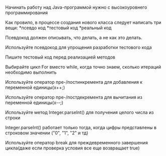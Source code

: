 Начинать работу над Java-программой нужно 
с высокоуровнего программирования

Как провило, в процессе создания нового 
класса следует написать три вещи:
*псевдо код
*тестовый код
*реальный код

Псевдокод должен описывать, что делать, 
а не как это делать.

Используйте псевдокод для упрощения
разработки тестового кода

Пишите тестовый код перед реализацией методов

Выбирайте цикл For вместо while, 
когда точно знаем, сколько 
итераций необходимо выполнить

Используйте оператор пре-/постинкремента
для добавления к переменной единицы(x++;)

Используйте оператор пре-/постдекремента
для вычитания из переменной единицы(x--;)

Используйте метод Integer.parseInt()
для получения целого числа из строки

Integer.parseInt() работает только тогда,
когда цифры представлены в строковом значении
("0", "1", "2" и тд)

Используйте оператор break для 
преждевременного завершения цикла(даже
если проверка условия все еще возвращает
true)